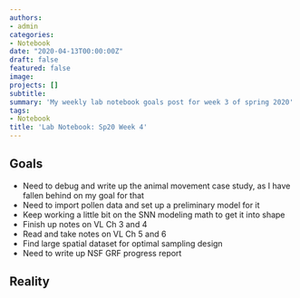 ```yaml
---
authors:
- admin
categories:
- Notebook
date: "2020-04-13T00:00:00Z"
draft: false
featured: false
image:
projects: []
subtitle: 
summary: 'My weekly lab notebook goals post for week 3 of spring 2020'
tags:
- Notebook
title: 'Lab Notebook: Sp20 Week 4'
---
```


## Goals ##
- Need to debug and write up the animal movement case study, as I have fallen behind on my goal for that
- Need to import pollen data and set up a preliminary model for it
- Keep working a little bit on the SNN modeling math to get it into shape
- Finish up notes on VL Ch 3 and 4
- Read and take notes on VL Ch 5 and 6
- Find large spatial dataset for optimal sampling design
- Need to write up NSF GRF progress report

## Reality ##
